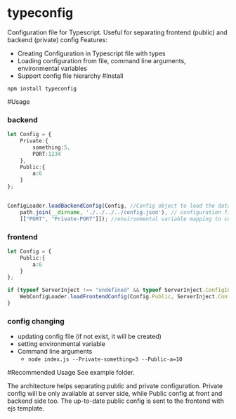 # typeconfig
Configuration file for Typescript.
Useful for separating frontend (public) and backend (private) config
Features:
 - Creating Configuration in Typescript file with types
 - Loading configuration from file, command line arguments, environmental variables
 - Support config file hierarchy
#Install

```shell
npm install typeconfig
```

#Usage

### backend
```typescript
let Config = {
    Private:{
        something:5,
        PORT:1234
    },
    Public:{
        a:6
    }
};
 

ConfigLoader.loadBackendConfig(Config, //Config object to load the data to
    path.join(__dirname, './../../../config.json'), // configuration file path
    [["PORT", "Private-PORT"]]); //environmental variable mapping to config variable
```

### frontend

```typescript
let Config = {
    Public:{
        a:6
    }
};

if (typeof ServerInject !== "undefined" && typeof ServerInject.ConfigInject !== "undefined") {
    WebConfigLoader.loadFrontendConfig(Config.Public, ServerInject.ConfigInject);
}
```

### config changing
  * updating config file (if not exist, it will be created)
  * setting environmental variable
  * Command line arguments
    *  `node index.js --Private-something=3 --Public-a=10`


#Recommended Usage
See example folder.

The architecture helps separating public and private configuration. Private config will be only available at server side, while Public config at front and backend side too.
The up-to-date public config is sent to the frontend with ejs template.
